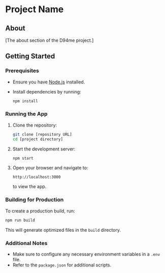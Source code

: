 
# Project Name

## About

[The about section of the D94me project.]

## Getting Started

### Prerequisites

- Ensure you have [Node.js](https://nodejs.org/) installed.
- Install dependencies by running:

  ```bash
  npm install
  ```

### Running the App

1. Clone the repository:

   ```bash
   git clone [repository URL]
   cd [project directory]
   ```

2. Start the development server:

   ```bash
   npm start
   ```

3. Open your browser and navigate to:

   ```
   http://localhost:3000
   ```

   to view the app.

### Building for Production

To create a production build, run:

```bash
npm run build
```

This will generate optimized files in the `build` directory.

### Additional Notes

- Make sure to configure any necessary environment variables in a `.env` file.
- Refer to the `package.json` for additional scripts.
